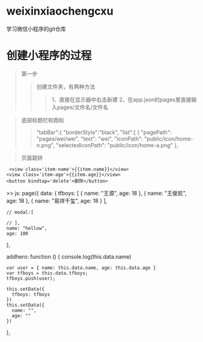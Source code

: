 # weixinxiaochengcxu
学习微信小程序的git仓库

# 创建小程序的过程
> 第一步
>> 创建文件夹，有两种方法
>>> 1、直接在显示器中右击新建
>>> 2、在app.json的pages里直接输入pages/文件名/文件名

> 底部标题栏和图标
>>  "tabBar":{
    "borderStyle":"black",
    "list":[
      {
        "pagePath": "pages/wei/wei",
        "text": "wei",
        "iconPath": "public/icon/home-n.png",
        "selectedIconPath": "public/icon/home-a.png"
      },
          
> 页面跳转
>> <navigator  wx:for="{{tfboys}}" url='../detail/detail?name={{item.name}}&age={{item.age}}'>
  <view class='list-item' wx:for="{{tfboys}}">

  
     <view class='item-name'>{{item.name}}</view>
    <view class='item-age'>{{item.age}}</view>
    <button bindtap='delete'>删除</button>
  </view>

   </navigator>
 >> js:  
     page({
  data: {
    tfboys: [
      { name: "王源", age: 18 },
      { name: "王俊凯", age: 18 },
      { name: "易烊千玺", age: 18 }
    ],

    // modal:[

    // ],
    name: "hellow",
    age: 100
  },

  addhero: function () {
    console.log(this.data.name)

    var user = { name: this.data.name, age: this.data.age }
    var tfboys = this.data.tfboys;
    tfboys.push(user);

    this.setData({
      tfboys: tfboys
    })
    this.setData({
      name: "",
      age: ""
    })
  },
   

